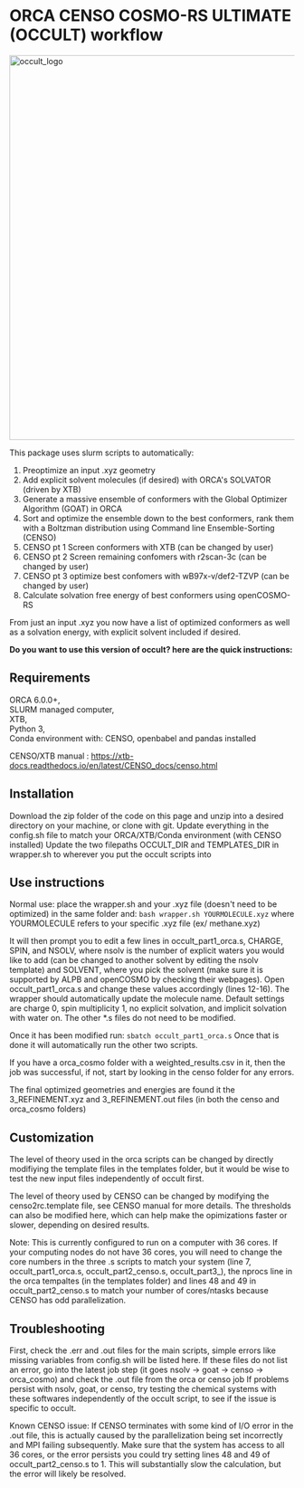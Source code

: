 # ORCA CENSO COSMO-RS ULTIMATE (OCCULT) workflow

<img width="667" height="680" alt="occult_logo" src="https://github.com/user-attachments/assets/9ff3ac33-593e-4375-a652-3d36cc16b7f9" />

This package uses slurm scripts to automatically:
1. Preoptimize an input .xyz geometry
2. Add explicit solvent molecules (if desired) with ORCA's SOLVATOR (driven by XTB)
3. Generate a massive ensemble of conformers with the Global Optimizer Algorithm (GOAT) in ORCA
4. Sort and optimize the ensemble down to the best conformers, rank them with a Boltzman distribution using Command line Ensemble-Sorting (CENSO)
5. CENSO pt 1 Screen conformers with XTB (can be changed by user)
6. CENSO pt 2 Screen remaining confomers with r2scan-3c (can be changed by user)
7. CENSO pt 3 optimize best confomers with wB97x-v/def2-TZVP (can be changed by user)
8. Calculate solvation free energy of best conformers using openCOSMO-RS

From just an input .xyz you now have a list of optimized conformers as well as a solvation energy, with explicit solvent included if desired.

**Do you want to use this version of occult? here are the quick instructions:**

## Requirements
ORCA 6.0.0+,  
SLURM managed computer,  
XTB,  
Python 3,  
Conda environment with: CENSO, openbabel and pandas installed  

CENSO/XTB manual : https://xtb-docs.readthedocs.io/en/latest/CENSO_docs/censo.html

## Installation
Download the zip folder of the code on this page and unzip into a desired directory on your machine, or clone with git.
Update everything in the config.sh file to match your ORCA/XTB/Conda environment (with CENSO installed)
Update the two filepaths OCCULT_DIR and TEMPLATES_DIR in wrapper.sh to wherever you put the occult scripts into

## Use instructions
Normal use: place the wrapper.sh and your .xyz file (doesn't need to be optimized) in the same folder and:
`bash wrapper.sh YOURMOLECULE.xyz`
where YOURMOLECULE refers to your specific .xyz file (ex/ methane.xyz)

It will then prompt you to edit a few lines in occult_part1_orca.s, CHARGE, SPIN, and NSOLV, where nsolv is the number
of explicit waters you would like to add (can be changed to another solvent by editing the nsolv template) and SOLVENT, 
where you pick the solvent (make sure it is supported by ALPB and openCOSMO by checking their webpages). Open occult_part1_orca.s
and change these values accordingly (lines 12-16). The wrapper should automatically update the molecule name. Default settings are charge 0,
spin multiplicity 1, no explicit solvation, and implicit solvation with water on. The other *.s files do not need to be modified. 

Once it has been modified run: 
`sbatch occult_part1_orca.s`
Once that is done it will automatically run the other two scripts. 

If you have a orca_cosmo folder with a weighted_results.csv in it, then the job was successful, if not, start by looking in the censo folder for any errors.

The final optimized geometries and energies are found it the 3_REFINEMENT.xyz and 3_REFINEMENT.out files (in both the censo and orca_cosmo folders)

## Customization

The level of theory used in the orca scripts can be changed by directly modifiying the template files in the templates folder, but it would be wise to test the
new input files independently of occult first. 

The level of theory used by CENSO can be changed by modifying the censo2rc.template file, see CENSO manual for more details. The thresholds can also be modified here,
which can help make the opimizations faster or slower, depending on desired results. 

Note: This is currently configured to run on a computer with 36 cores. If your computing nodes do not have 36 cores, you will need to change the core numbers
in the three .s scripts to match your system (line 7, occult_part1_orca.s, occult_part2_censo.s, occult_part3_), the nprocs line in the orca tempaltes (in the templates folder) and lines 48 and 49 in occult_part2_censo.s to match your number of cores/ntasks because CENSO has odd parallelization.

## Troubleshooting

First, check the .err and .out files for the main scripts, simple errors like missing variables from config.sh will be listed here.
If these files do not list an error, go into the latest job step (it goes nsolv -> goat -> censo -> orca_cosmo) and check the .out file from the orca or censo job
If problems persist with nsolv, goat, or censo, try testing the chemical systems with these softwares independently of the occult script, 
to see if the issue is specific to occult.

Known CENSO issue: If CENSO terminates with some kind of I/O error in the .out file, this is actually caused by the parallelization being set incorrectly and MPI 
failing subsequently. Make sure that the system has access to all 36 cores, or the error persists you could try setting lines 48 and 49 of occult_part2_censo.s to 1. 
This will substantially slow the calculation, but the error will likely be resolved. 
